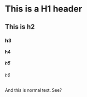 # This is a H1 header
## This is h2
### h3
#### h4
##### h5
###### h6

And this is normal text. See?
